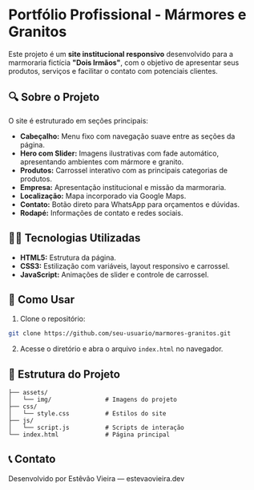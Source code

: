
# Portfólio Profissional - Mármores e Granitos

Este projeto é um **site institucional responsivo** desenvolvido para a marmoraria fictícia **"Dois Irmãos"**, com o objetivo de apresentar seus produtos, serviços e facilitar o contato com potenciais clientes.

## 🔍 Sobre o Projeto

O site é estruturado em seções principais:
- **Cabeçalho:** Menu fixo com navegação suave entre as seções da página.
- **Hero com Slider:** Imagens ilustrativas com fade automático, apresentando ambientes com mármore e granito.
- **Produtos:** Carrossel interativo com as principais categorias de produtos.
- **Empresa:** Apresentação institucional e missão da marmoraria.
- **Localização:** Mapa incorporado via Google Maps.
- **Contato:** Botão direto para WhatsApp para orçamentos e dúvidas.
- **Rodapé:** Informações de contato e redes sociais.

## 🧑‍💻 Tecnologias Utilizadas
- **HTML5:** Estrutura da página.
- **CSS3:** Estilização com variáveis, layout responsivo e carrossel.
- **JavaScript:** Animações de slider e controle de carrossel.

## 🚀 Como Usar

1. Clone o repositório:
```bash
git clone https://github.com/seu-usuario/marmores-granitos.git
```
2. Acesse o diretório e abra o arquivo `index.html` no navegador.

## 📂 Estrutura do Projeto
```
├── assets/
│   └── img/               # Imagens do projeto
├── css/
│   └── style.css          # Estilos do site
├── js/
│   └── script.js          # Scripts de interação
└── index.html             # Página principal
```

## 📞 Contato
Desenvolvido por Estêvão Vieira — estevaovieira.dev
